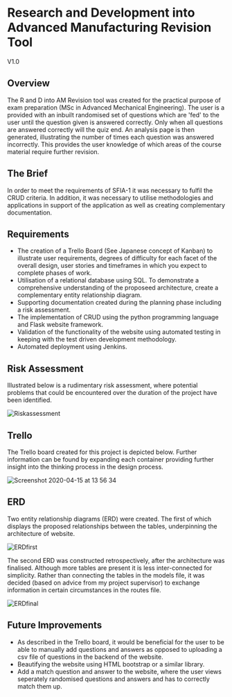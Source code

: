 # Research and Development into Advanced Manufacturing Revision Tool

V1.0

## Overview

The R and D into AM Revision tool was created for the practical purpose of exam preparation (MSc in Advanced Mechanical Engineering). The user is a provided with an inbuilt randomised set of questions which are 'fed' to the user until the question given is answered correctly. Only when all questions are answered correctly will the quiz end. An analysis page is then generated, illustrating the number of times each question was answered incorrectly. This provides the user knowledge of which areas of the course material require further revision.

## The Brief

In order to meet the requirements of SFIA-1 it was necessary to fulfil the CRUD criteria. In addition, it was necessary to utilise methodologies and applications in support of the application as well as creating complementary documentation.

## Requirements
  - The creation of a Trello Board (See Japanese concept of Kanban) to illustrate user requirements, degrees of difficulty for each facet of the overall design, user stories and timeframes in which you expect to complete phases of work. 
  - Utilisation of a relational database using SQL. To demonstrate a comprehensive understanding of the proposeed architecture, create a complementary entity relationship diagram.
  - Supporting documentation created during the planning phase including a risk assessment.
  - The implementation of CRUD using the python programming language and Flask website framework.
  - Validation of the functionality of the website using automated testing in keeping with the test driven development methodology. 
  - Automated deployment using Jenkins. 
  
 ## Risk Assessment
 
 Illustrated below is a rudimentary risk assessment, where potential problems that could be encountered over the duration of the project have been identified.
 
 ![Riskassessment](https://user-images.githubusercontent.com/60216123/79338566-6eed9880-7f1f-11ea-8a2f-6a546f97caf4.png)

 ## Trello

The Trello board created for this project is depicted below. Further information can be found by expanding each container providing further insight into the thinking process in the design process.

![Screenshot 2020-04-15 at 13 56 34](https://user-images.githubusercontent.com/60216123/79339622-0ef7f180-7f21-11ea-8d53-4fdea585320c.png)

 ##  ERD
 
Two entity relationship diagrams (ERD) were created. The first of which displays the proposed relationships between the tables, underpinning the architecture of website.

![ERDfirst](https://user-images.githubusercontent.com/60216123/79341762-300e1180-7f24-11ea-9200-35d80f44a2a4.png)

The second ERD was constructed retrospectively, after the architecture was finalised. Although more tables are present it is less inter-connected for simplicity. Rather than connecting the tables in the models file, it was decided (based on advice from my project supervisor) to exchange information in certain circumstances in the routes file.  

![ERDfinal](https://user-images.githubusercontent.com/60216123/79341764-313f3e80-7f24-11ea-8113-ad79ff890d83.png)

 ## Future Improvements

- As described in the Trello board, it would be beneficial for the user to be able to manually add questions and answers as opposed to uploading a csv file of questions in the backend of the website.
- Beautifying the website using HTML bootstrap or a similar library.
- Add a match question and answer to the website, where the user views seperately randomised questions and answers and has to correctly match them up.
